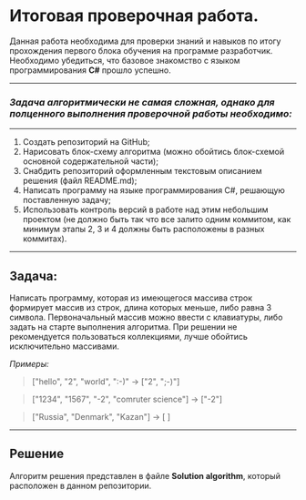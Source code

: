# Итоговая проверочная работа.

Данная работа необходима для проверки знаний и навыков по итогу прохождения первого блока обучения
на программе разработчик. Необходимо убедиться, что базовое знакомство с языком программирования __С#__ прошло успешно.
___
### *Задача алгоритмически не самая сложная, однако для полценного выполнения проверочной работы необходимо:*
___
1. Создать репозиторий на GitHub;
2. Нарисовать блок-схему алгоритма (можно обойтись блок-схемой основной содержательной части);
3. Снабдить репозиторий оформленным текстовым описанием решения (файл README.md);
4. Написать программу на языке программирования C#, решающую поставленную задачу;
5. Использовать контроль версий в работе над этим небольшим проектом (не должно быть так что все залито одним коммитом, как минимум этапы 2, 3 и 4 должны быть расположены в разных коммитах).
___
## **Задача:**

Написать программу, которая из имеющегося массива строк формирует массив из строк, длина которых меньше, либо равна 3 символа. Первоначальный массив можно ввести с клавиатуры, либо задать на старте
выполнения алгоритма. При решении не рекомендуется пользоваться коллекциями, лучше обойтись исключительно массивами.

*Примеры:*

>["hello", "2", "world", ":-)" -> ["2", ";-)"]

> ["1234", "1567", "-2", "comruter science"] -> ["-2"]

> ["Russia", "Denmark", "Kazan"] -> [  ]
___

## **Решение**
Алгоритм решения представлен в файле **Solution algorithm**, который расположен в данном репозитории.

